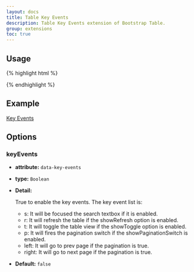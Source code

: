 ```yaml
---
layout: docs
title: Table Key Events
description: Table Key Events extension of Bootstrap Table.
group: extensions
toc: true
---
```


## Usage

{% highlight html %}
<script src="extensions/key-events/bootstrap-table-key-events.js"></script>
{% endhighlight %}

## Example

[Key Events](https://examples.bootstrap-table.com/#extensions/key-events.html)

## Options

### keyEvents

- **attribute:** `data-key-events`

- **type:** `Boolean`

- **Detail:**

  True to enable the key events. The key event list is:
    * s: It will be focused the search textbox if it is enabled.
    * r: It will refresh the table if the showRefresh option is enabled.
    * t: It will toggle the table view if the showToggle option is enabled.
    * p: It will fires the pagination switch if the showPaginationSwitch is enabled.
    * left: It will go to prev page if the pagination is true.
    * right: It will go to next page if the pagination is true.

- **Default:** `false`
